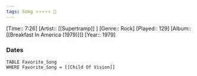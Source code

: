 ```yaml
---
tags: Song ⭐⭐⭐⭐⭐ 💛
---
```

[Time:: 7:26]
[Artist:: [[Supertramp]] ]
[Genre:: Rock]
[Played:: 129]
[Album:: [[Breakfast In America (1979)]]]
[Year:: 1979]
### Dates
````dataview
TABLE Favorite_Song
WHERE Favorite_Song = [[Child Of Vision]]
````